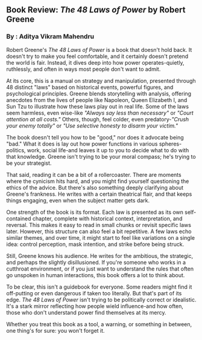 ## Book Review: _The 48 Laws of Power_ by Robert Greene
### By : Aditya Vikram Mahendru

Robert Greene's _The 48 Laws of Power_ is a book that doesn't hold back. It doesn't try to make you feel comfortable, and it certainly doesn't pretend the world is fair. Instead, it dives deep into how power operates-quietly, ruthlessly, and often in ways most people don't want to admit.

At its core, this is a manual on strategy and manipulation, presented through 48 distinct "laws" based on historical events, powerful figures, and psychological principles. Greene blends storytelling with analysis, offering anecdotes from the lives of people like Napoleon, Queen Elizabeth I, and Sun Tzu to illustrate how these laws play out in real life. Some of the laws seem harmless, even wise-like _"Always say less than necessary"_ or _"Court attention at all costs."_ Others, though, feel colder, even predatory-_"Crush your enemy totally"_ or _"Use selective honesty to disarm your victim."_

The book doesn't tell you how to be "good," nor does it advocate being "bad." What it does is lay out how power functions in various spheres-politics, work, social life-and leaves it up to you to decide what to do with that knowledge. Greene isn't trying to be your moral compass; he's trying to be your strategist.

That said, reading it can be a bit of a rollercoaster. There are moments where the cynicism hits hard, and you might find yourself questioning the ethics of the advice. But there's also something deeply clarifying about Greene's frankness. He writes with a certain theatrical flair, and that keeps things engaging, even when the subject matter gets dark.

One strength of the book is its format. Each law is presented as its own self-contained chapter, complete with historical context, interpretation, and reversal. This makes it easy to read in small chunks or revisit specific laws later. However, this structure can also feel a bit repetitive. A few laws echo similar themes, and over time, it might start to feel like variations on a single idea: control perception, mask intention, and strike before being struck.

Still, Greene knows his audience. He writes for the ambitious, the strategic, and perhaps the slightly disillusioned. If you're someone who works in a cutthroat environment, or if you just want to understand the rules that often go unspoken in human interactions, this book offers a lot to think about.

To be clear, this isn't a guidebook for everyone. Some readers might find it off-putting or even dangerous if taken too literally. But that's part of its edge. _The 48 Laws of Power_ isn't trying to be politically correct or idealistic. It's a stark mirror reflecting how people wield influence-and how often, those who don't understand power find themselves at its mercy.

Whether you treat this book as a tool, a warning, or something in between, one thing's for sure: you won't forget it.